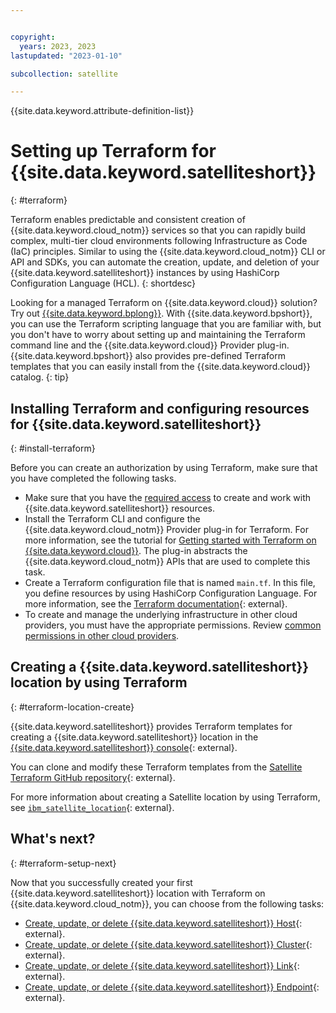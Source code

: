 ```yaml
---


copyright:
  years: 2023, 2023
lastupdated: "2023-01-10"

subcollection: satellite

---
```


{{site.data.keyword.attribute-definition-list}}


# Setting up Terraform for {{site.data.keyword.satelliteshort}}
{: #terraform}


Terraform enables predictable and consistent creation of {{site.data.keyword.cloud_notm}} services so that you can rapidly build complex, multi-tier cloud environments following Infrastructure as Code (IaC) principles. Similar to using the {{site.data.keyword.cloud_notm}} CLI or API and SDKs, you can automate the creation, update, and deletion of your {{site.data.keyword.satelliteshort}} instances by using HashiCorp Configuration Language (HCL).
{: shortdesc}

Looking for a managed Terraform on {{site.data.keyword.cloud}} solution? Try out [{{site.data.keyword.bplong}}](/docs/schematics?topic=schematics-getting-started). With {{site.data.keyword.bpshort}}, you can use the Terraform scripting language that you are familiar with, but you don't have to worry about setting up and maintaining the Terraform command line and the {{site.data.keyword.cloud}} Provider plug-in. {{site.data.keyword.bpshort}} also provides pre-defined Terraform templates that you can easily install from the {{site.data.keyword.cloud}} catalog.
{: tip}

## Installing Terraform and configuring resources for {{site.data.keyword.satelliteshort}}
{: #install-terraform}

Before you can create an authorization by using Terraform, make sure that you have completed the following tasks.

- Make sure that you have the [required access](/docs/satellite?topic=satellite-iam) to create and work with {{site.data.keyword.satelliteshort}} resources.
- Install the Terraform CLI and configure the {{site.data.keyword.cloud_notm}} Provider plug-in for Terraform. For more information, see the tutorial for [Getting started with Terraform on {{site.data.keyword.cloud}}](/docs/ibm-cloud-provider-for-terraform?topic=ibm-cloud-provider-for-terraform-getting-started). The plug-in abstracts the {{site.data.keyword.cloud_notm}} APIs that are used to complete this task.
- Create a Terraform configuration file that is named `main.tf`. In this file, you define resources by using HashiCorp Configuration Language. For more information, see the [Terraform documentation](https://developer.hashicorp.com/terraform/language){: external}.
- To create and manage the underlying infrastructure in other cloud providers, you must have the appropriate permissions. Review [common permissions in other cloud providers](/docs/satellite?topic=satellite-iam-common).

## Creating a {{site.data.keyword.satelliteshort}} location by using Terraform
{: #terraform-location-create}

{{site.data.keyword.satelliteshort}} provides Terraform templates for creating a {{site.data.keyword.satelliteshort}} location in the [{{site.data.keyword.satelliteshort}} console](https://cloud.ibm.com/satellite/locations){: external}. 

You can clone and modify these Terraform templates from the [Satellite Terraform GitHub repository](https://github.com/terraform-ibm-modules/terraform-ibm-satellite/tree/main/examples){: external}. 

For more information about creating a Satellite location by using Terraform, see [`ibm_satellite_location`](https://registry.terraform.io/providers/IBM-Cloud/ibm/latest/docs/resources/satellite_location){: external}.


## What's next?
{: #terraform-setup-next}

Now that you successfully created your first {{site.data.keyword.satelliteshort}} location with Terraform on {{site.data.keyword.cloud_notm}}, you can choose from the following tasks:

- [Create, update, or delete {{site.data.keyword.satelliteshort}} Host](https://registry.terraform.io/providers/IBM-Cloud/ibm/latest/docs/resources/satellite_host){: external}.
- [Create, update, or delete {{site.data.keyword.satelliteshort}} Cluster](https://registry.terraform.io/providers/IBM-Cloud/ibm/latest/docs/resources/satellite_cluster){: external}.
- [Create, update, or delete {{site.data.keyword.satelliteshort}} Link](https://registry.terraform.io/providers/IBM-Cloud/ibm/latest/docs/resources/satellite_link){: external}.
- [Create, update, or delete {{site.data.keyword.satelliteshort}} Endpoint](https://registry.terraform.io/providers/IBM-Cloud/ibm/latest/docs/resources/satellite_enpoint){: external}.

